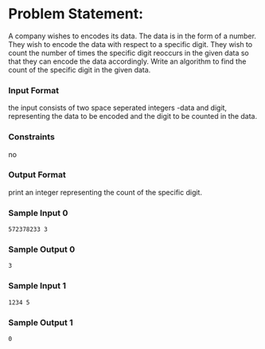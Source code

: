 # Problem Statement:

A company wishes to encodes its data. The data is in the form of a number. They wish to encode the data with respect to a specific digit. They wish to count the number of times the specific digit reoccurs in the given data so that they can encode the data accordingly. Write an algorithm to find the count of the specific digit in the given data.

### Input Format

the input consists of two space seperated integers -data and digit, representing the data to be encoded and the digit to be counted in the data.

### Constraints

no

### Output Format

print an integer representing the count of the specific digit.

### Sample Input 0
```
572378233 3
```
### Sample Output 0
```
3
```
### Sample Input 1
```
1234 5
```
### Sample Output 1
```
0
```

